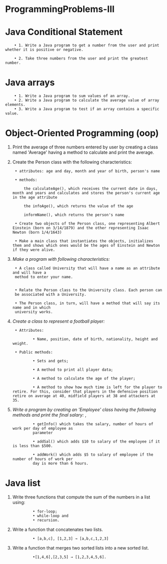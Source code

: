 # ProgrammingProblems-III

# Java Conditional Statement

        • 1. Write a Java program to get a number from the user and print whether it is positive or negative.
        
        • 2. Take three numbers from the user and print the greatest number.

# Java arrays
                
        • 1. Write a Java program to sum values of an array.
        • 2. Write a Java program to calculate the average value of array elements. 
        • 3. Write a Java program to test if an array contains a specific value. 

# Object-Oriented Programming (oop)
1. Print the average of three numbers entered by user by creating a class named 'Average'
having a method to calculate and print the average.
2. Create the Person class with the following characteristics:

        • attributes: age and day, month and year of birth, person's name

        • methods:
        
            the calculateAge(), which receives the current date in days, month and years and calculates and stores the person's current age in the age attribute

            the infoAge(), which returns the value of the age

            informName(), which returns the person's name

        • Create two objects of the Person class, one representing Albert Einstein (born on 3/14/1879) and the other representing Isaac Newton (born 1/4/1643)
        
        • Make a main class that instantiates the objects, initializes them and shows which ones would be the ages of Einstein and Newton if they were alive.

3. *Make a program with following characteristics:*

        • A class called University that will have a name as an attribute and will have a
        method to enter your name.

    
        • Relate the Person class to the University class. Each person can
        be associated with a University.

        • The Person class, in turn, will have a method that will say its name and in which
        university works.

4. *Create a class to represent a football player:* 
        
        • Attributes:
        
                • Name, position, date of birth, nationality, height and weight.

        • Public methods:

                • Sets and gets;

                • A method to print all player data;

                • A method to calculate the age of the player;

                • A method to show how much time is left for the player to retire. For this, consider that players in the defensive position retire on average at 40, midfield players at 38 and attackers at 35.

5. *Write a program by creating an 'Employee' class having the following methods and print the final salary:* ,

                • getInfo() which takes the salary, number of hours of work per day of employee as
                parameter

                • addSal() which adds $10 to salary of the employee if it is less than $500.
                
                • addWork() which adds $5 to salary of employee if the number of hours of work per
                day is more than 6 hours.

# Java list   
1. Write three functions that compute the sum of the numbers in a list using: 

                • for-loop; 
                • while-loop and
                • recursion.
                
2. Write a function that concatenates two lists.

                • [a,b,c], [1,2,3] → [a,b,c,1,2,3]

3. Write a function that merges two sorted lists into a new sorted list. 
        
                •[1,4,6],[2,3,5] → [1,2,3,4,5,6].